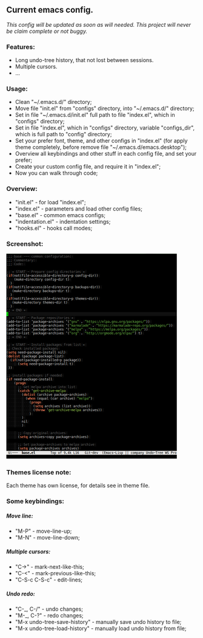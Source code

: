 ## Current emacs config.

*This config will be updated as soon as will needed.*
*This project will never be claim complete or not buggy.*

### Features:
* Long undo-tree history, that not lost between sessions.
* Multiple cursors.
* ...

### Usage:
* Clean "~/.emacs.d/" directory;
* Move file "init.el" from "configs" directory, into "~/.emacs.d/" directory;
* Set in file "~/.emacs.d/init.el" full path to file "index.el", which in "configs" directory;
* Set in file "index.el", which in "configs" directory, variable "configs_dir", which is full path to "config" directory;
* Set your prefer font, theme, and other configs in "index.el" (for apply theme completely, before remove file "~/.emacs.d/emacs.desktop");
* Overview all keybindings and other stuff in each config file, and set your prefer;
* Create your custom config file, and require it in "index.el";
* Now you can walk through code;

### Overview:

* "init.el" - for load "index.el";
* "index.el" - parameters and load other config files;
* "base.el" - common emacs configs;
* "indentation.el" - indentation settings;
* "hooks.el" - hooks call modes;

### Screenshot:
![Image of editor](https://raw.githubusercontent.com/sashlex/emacs-config/master/img/screenshot.png)

### Themes license note:
Each theme has own license, for details see in theme file.

### Some keybindings:

##### Move line:
* "M-P" - move-line-up;
* "M-N" - move-line-down;

##### Multiple cursors:
* "C->" - mark-next-like-this;
* "C-<" - mark-previous-like-this;
* "C-S-c C-S-c" - edit-lines;

##### Undo redo:
* "C-_, C-/" -  undo changes;
* "M-_, C-?" -  redo changes;
* "M-x undo-tree-save-history" - manually save undo history to file;
* "M-x undo-tree-load-history" - manually load undo history from file;
